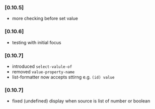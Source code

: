 ### [0.10.5]
- more checking before set value
### [0.10.6]
- testing with initial focus
### [0.10.7]
- introduced `select-valule-of`
- removed `value-property-name`
- list-formatter now accepts sttirng e.g. `(id) value`
### [0.10.7]
- fixed (undefined) display when source is list of number or boolean
